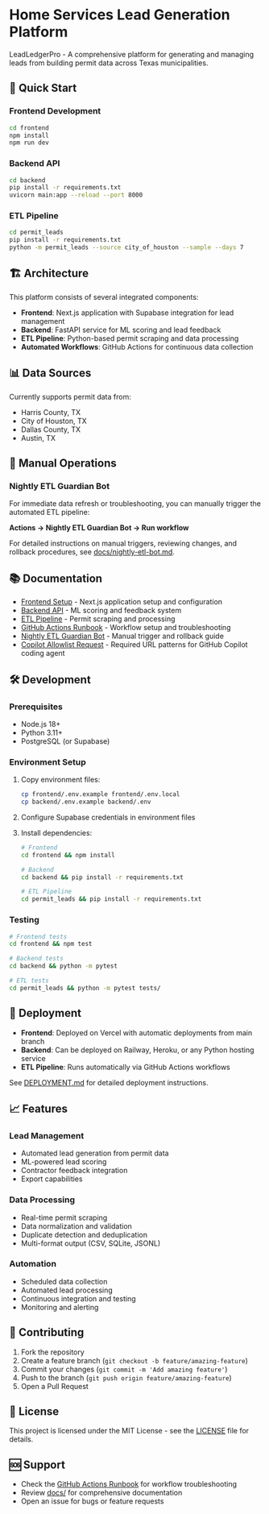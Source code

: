 # Home Services Lead Generation Platform

LeadLedgerPro - A comprehensive platform for generating and managing leads from building permit data across Texas municipalities.

## 🚀 Quick Start

### Frontend Development
```bash
cd frontend
npm install
npm run dev
```

### Backend API
```bash
cd backend
pip install -r requirements.txt
uvicorn main:app --reload --port 8000
```

### ETL Pipeline
```bash
cd permit_leads
pip install -r requirements.txt
python -m permit_leads --source city_of_houston --sample --days 7
```

## 🏗️ Architecture

This platform consists of several integrated components:

- **Frontend**: Next.js application with Supabase integration for lead management
- **Backend**: FastAPI service for ML scoring and lead feedback
- **ETL Pipeline**: Python-based permit scraping and data processing
- **Automated Workflows**: GitHub Actions for continuous data collection

## 📊 Data Sources

Currently supports permit data from:
- Harris County, TX
- City of Houston, TX
- Dallas County, TX
- Austin, TX

## 🔧 Manual Operations

### Nightly ETL Guardian Bot

For immediate data refresh or troubleshooting, you can manually trigger the automated ETL pipeline:

**Actions → Nightly ETL Guardian Bot → Run workflow**

For detailed instructions on manual triggers, reviewing changes, and rollback procedures, see [docs/nightly-etl-bot.md](docs/nightly-etl-bot.md).

## 📚 Documentation

- [Frontend Setup](frontend/README.md) - Next.js application setup and configuration
- [Backend API](backend/README.md) - ML scoring and feedback system
- [ETL Pipeline](permit_leads/README.md) - Permit scraping and processing
- [GitHub Actions Runbook](docs/github-actions-runbook.md) - Workflow setup and troubleshooting
- [Nightly ETL Guardian Bot](docs/nightly-etl-bot.md) - Manual trigger and rollback guide
- [Copilot Allowlist Request](COPILOT_ALLOWLIST_REQUEST.md) - Required URL patterns for GitHub Copilot coding agent

## 🛠️ Development

### Prerequisites
- Node.js 18+
- Python 3.11+
- PostgreSQL (or Supabase)

### Environment Setup
1. Copy environment files:
   ```bash
   cp frontend/.env.example frontend/.env.local
   cp backend/.env.example backend/.env
   ```

2. Configure Supabase credentials in environment files

3. Install dependencies:
   ```bash
   # Frontend
   cd frontend && npm install

   # Backend
   cd backend && pip install -r requirements.txt

   # ETL Pipeline
   cd permit_leads && pip install -r requirements.txt
   ```

### Testing
```bash
# Frontend tests
cd frontend && npm test

# Backend tests
cd backend && python -m pytest

# ETL tests
cd permit_leads && python -m pytest tests/
```

## 🚀 Deployment

- **Frontend**: Deployed on Vercel with automatic deployments from main branch
- **Backend**: Can be deployed on Railway, Heroku, or any Python hosting service
- **ETL Pipeline**: Runs automatically via GitHub Actions workflows

See [DEPLOYMENT.md](DEPLOYMENT.md) for detailed deployment instructions.

## 📈 Features

### Lead Management
- Automated lead generation from permit data
- ML-powered lead scoring
- Contractor feedback integration
- Export capabilities

### Data Processing
- Real-time permit scraping
- Data normalization and validation
- Duplicate detection and deduplication
- Multi-format output (CSV, SQLite, JSONL)

### Automation
- Scheduled data collection
- Automated lead processing
- Continuous integration and testing
- Monitoring and alerting

## 🤝 Contributing

1. Fork the repository
2. Create a feature branch (`git checkout -b feature/amazing-feature`)
3. Commit your changes (`git commit -m 'Add amazing feature'`)
4. Push to the branch (`git push origin feature/amazing-feature`)
5. Open a Pull Request

## 📄 License

This project is licensed under the MIT License - see the [LICENSE](LICENSE) file for details.

## 🆘 Support

- Check the [GitHub Actions Runbook](docs/github-actions-runbook.md) for workflow troubleshooting
- Review [docs/](docs/) for comprehensive documentation
- Open an issue for bugs or feature requests
